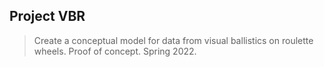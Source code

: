## Project VBR
> Create a conceptual model for data from visual ballistics on roulette wheels. Proof of concept. Spring 2022.
